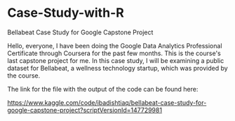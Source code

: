 # Case-Study-with-R
Bellabeat Case Study for Google Capstone Project

Hello, everyone, I have been doing the Google Data Analytics Professional Certificate through Coursera for the past few months. This is the course's last capstone project for me. In this case study, I will be examining a public dataset for Bellabeat, a wellness technology startup, which was provided by the course.

The link for the file with the output of the code can be found here:

https://www.kaggle.com/code/ibadishtiaq/bellabeat-case-study-for-google-capstone-project?scriptVersionId=147729981
